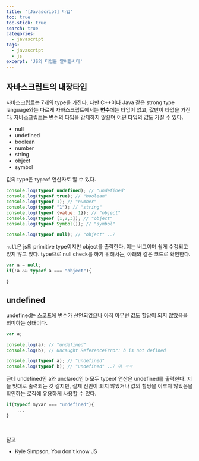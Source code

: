 ```yaml
---
title: '[Javascript] 타입'
toc: true
toc-stick: true
search: true
categories:
  - javascript
tags:
  - javascript
  - js
excerpt: 'JS의 타입을 알아봅시다'
---
```


## 자바스크립트의 내장타입  

자바스크립트는 7개의 type을 가진다. 
다만 C++이나 Java 같은 strong type language와는 다르게 자바스크립트에서는 **변수**에는 타입이 없고, **값**만이 타입을 가진다.
자바스크립트는 변수의 타입을 강제하지 않으며 어떤 타입의 값도 가질 수 있다.
- null
- undefined
- boolean
- number
- string
- object
- symbol

값의 type은 ```typeof``` 연산자로 알 수 있다.

``` js
console.log(typeof undefined); // "undefined"
console.log(typeof true); // "boolean"
console.log(typeof 1); // "number"
console.log(typeof "1"); // "string"
console.log(typeof {value: 1}); // "object"
console.log(typeof [1,2,3]); // "object"
console.log(typeof Symbol()); // "symbol"

console.log(typeof null); // "object" ..?
```

```null```은 js의 primitive type이지만 object를 출력한다. 이는 버그이며 쉽게 수정되고 있지 않고 있다.
type으로 null check를 하기 위해서는, 아래와 같은 코드로 확인한다.

``` js
var a = null;
if(!a && typeof a === "object"){

}
```


## undefined

undefined는 스코프에 변수가 선언되었으나 아직 아무런 값도 할당이 되지 않았음을 의미하는 상태이다.

``` js
var a;

console.log(a); // "undefined"
console.log(b); // Uncaught ReferenceError: b is not defined

console.log(typeof a); // "undefined"
console.log(typeof b); // "undefined" ..? 아 ㅋㅋ

```

근데 undefined인 a와 unclared인 b 모두 typeof 연산은 undefined를 출력한다.
지들 멋대로 출력되는 것 같지만, 실제 선언이 되지 않았거나 값의 할당을 이루지 않았음을 확인하는 로직에 유용하게 사용할 수 있다.

``` js
if(typeof myVar === "undefined"){
	...
}
```

<br/>

참고
- Kyle Simpson, You don't know JS